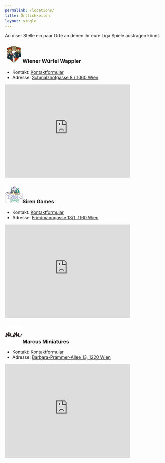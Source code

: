 ```yaml
---
permalink: /locations/
title: Örtlichkeiten
layout: single
---
```


An diser Stelle ein paar Orte an denen ihr eure Liga Spiele austragen könnt.

### ![](../assets/images/www.png)Wiener Würfel Wappler

* Kontakt: [Kontaktformular](https://earnest-lollipop-61838c.netlify.app/contact)
* Adresse: [Schmalzhofgasse 8 / 1060 Wien](https://goo.gl/maps/eDQggueNQ6xiGWos7)

<iframe src="https://www.google.com/maps/embed?pb=!1m14!1m8!1m3!1d5319.120452341746!2d16.3450192!3d48.1958242!3m2!1i1024!2i768!4f13.1!3m3!1m2!1s0x476d078a4c90b36d%3A0xac24789f2ab8217e!2sSchmalzhofgasse%208%2C%201060%20Wien!5e0!3m2!1sen!2sat!4v1706889629613!5m2!1sen!2sat" width="400" height="300" style="border:0;" allowfullscreen="" loading="lazy" referrerpolicy="no-referrer-when-downgrade"></iframe>

### ![](../assets/images/siren.png)Siren Games

* Kontakt: [Kontaktformular](https://www.sirengames.at/de/kontakt)
* Adresse: [Friedmanngasse 13/1, 1160 Wien](https://maps.app.goo.gl/4iD8wxXx8EYCnJwd8)

<iframe src="https://www.google.com/maps/embed?pb=!1m18!1m12!1m3!1d42534.29470715259!2d16.313659198070443!3d48.2182985435235!2m3!1f0!2f0!3f0!3m2!1i1024!2i768!4f13.1!3m3!1m2!1s0x476d07e65b30da8f%3A0x77890c77cb554028!2sSiren%20Games!5e0!3m2!1sde!2sat!4v1706974111630!5m2!1sde!2sat" width="400" height="300" style="border:0;" allowfullscreen="" loading="lazy" referrerpolicy="no-referrer-when-downgrade"></iframe>

### ![](../assets/images/marcus.png)Marcus Miniatures

* Kontakt: [Kontaktformular](https://www.marcusminiaturesshop.com/contact/)
* Adresse: [Barbara-Prammer-Allee 13, 1220 Wien](https://maps.app.goo.gl/9U7LyKQ7B94UvEKE7)

<iframe src="https://www.google.com/maps/embed?pb=!1m18!1m12!1m3!1d2657.7898032401754!2d16.50816937749783!3d48.22992194472634!2m3!1f0!2f0!3f0!3m2!1i1024!2i768!4f13.1!3m3!1m2!1s0x476d01691e605643%3A0xcb6f9b3b3ed371f7!2sThe%20Marcus%20Miniatures!5e0!3m2!1sde!2sat!4v1706974228979!5m2!1sde!2sat" width="400" height="300" style="border:0;" allowfullscreen="" loading="lazy" referrerpolicy="no-referrer-when-downgrade"></iframe>